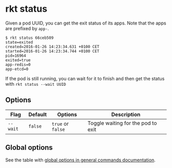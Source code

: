 # rkt status

Given a pod UUID, you can get the exit status of its apps.
Note that the apps are prefixed by `app-`.

```
$ rkt status 66ceb509
state=exited
created=2016-01-26 14:23:34.631 +0100 CET
started=2016-01-26 14:23:34.744 +0100 CET
pid=16964
exited=true
app-redis=0
app-etcd=0
```

If the pod is still running, you can wait for it to finish and then get the status with `rkt status --wait UUID`

## Options

| Flag | Default | Options | Description |
| --- | --- | --- | --- |
| `--wait` |  `false` | `true` or `false` | Toggle waiting for the pod to exit |

## Global options

See the table with [global options in general commands documentation][global-options].


[global-options]: ../commands.md#global-options
